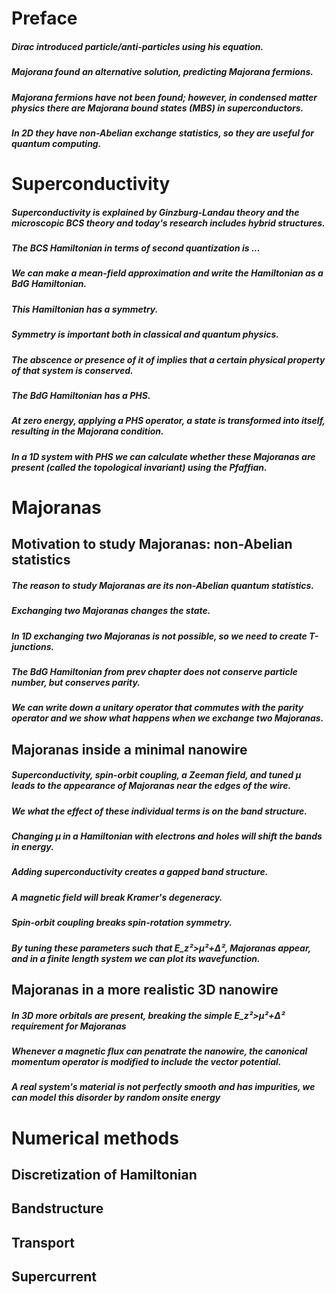 # Preface
<!-- We briefly discuss the following things -->
##### Dirac introduced particle/anti-particles using his equation.
##### Majorana found an alternative solution, predicting Majorana fermions.
##### Majorana fermions have not been found; however, in condensed matter physics there are Majorana bound states (MBS) in superconductors.
##### In 2D they have non-Abelian exchange statistics, so they are useful for quantum computing.

# Superconductivity
<!-- this chapter leads up to Majoranas -->
##### Superconductivity is explained by Ginzburg-Landau theory and the microscopic BCS theory and today's research includes hybrid structures.
##### The BCS Hamiltonian in terms of second quantization is ...
##### We can make a mean-field approximation and write the Hamiltonian as a BdG Hamiltonian.
##### This Hamiltonian has a symmetry.
##### Symmetry is important both in classical and quantum physics.
##### The abscence or presence of it of implies that a certain physical property of that system is conserved.
##### The BdG Hamiltonian has a PHS.
##### At zero energy, applying a PHS operator, a state is transformed into itself, resulting in the Majorana condition.
##### In a 1D system with PHS we can calculate whether these Majoranas are present (called the topological invariant) using the Pfaffian.

# Majoranas

## Motivation to study Majoranas: non-Abelian statistics
<!-- This section motivates the research -->
##### The reason to study Majoranas are its non-Abelian quantum statistics.
##### Exchanging two Majoranas changes the state.
##### In 1D exchanging two Majoranas is not possible, so we need to create T-junctions.
##### The BdG Hamiltonian from prev chapter does not conserve particle number, but conserves parity.
##### We can write down a unitary operator that commutes with the parity operator and we show what happens when we exchange two Majoranas.

## Majoranas inside a minimal nanowire
<!-- This section introduces the "Majorana ingredients" -->
##### Superconductivity, spin-orbit coupling, a Zeeman field, and tuned µ leads to the appearance of Majoranas near the edges of the wire.
##### We what the effect of these individual terms is on the band structure.
##### Changing µ in a Hamiltonian with electrons and holes will shift the bands in energy.
##### Adding superconductivity creates a gapped band structure.
##### A magnetic field will break Kramer's degeneracy.
##### Spin-orbit coupling breaks spin-rotation symmetry.
##### By tuning these parameters such that E_z²>µ²+Δ², Majoranas appear, and in a finite length system we can plot its wavefunction.

## Majoranas in a more realistic 3D nanowire
<!-- Here we make the model more realistic -->
##### In 3D more orbitals are present, breaking the simple E_z²>µ²+Δ² requirement for Majoranas
##### Whenever a magnetic flux can penatrate the nanowire, the canonical momentum operator is modified to include the vector potential.
##### A real system's material is not perfectly smooth and has impurities, we can model this disorder by random onsite energy

<!-- I still need to write down what happens in the next chapter -->
# Numerical methods
## Discretization of Hamiltonian
## Bandstructure
## Transport
## Supercurrent
